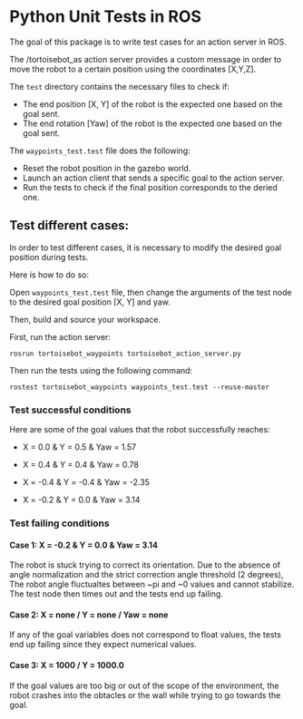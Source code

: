 # Python Unit Tests in ROS 

The goal of this package is to write test cases for an action server in ROS.

The /tortoisebot_as action server provides a custom message in order to move the robot to a certain position using the coordinates [X,Y,Z].

The `test` directory contains the necessary files to check if:

- The end position [X, Y] of the robot is the expected one based on the goal sent.
- The end rotation [Yaw] of the robot is the expected one based on the goal sent.

The `waypoints_test.test` file does the following:
- Reset the robot position in the gazebo world.
- Launch an action client that sends a specific goal to the action server.
- Run the tests to check if the final position corresponds to the deried one.   


## Test different cases:



In order to test different cases, it is necessary to modify the desired goal position during tests. 

Here is how to do so:   

Open `waypoints_test.test` file, then change the arguments of the test node to the desired goal position [X, Y] and yaw.   

Then, build and source your workspace.

First, run the action server: 
```
rosrun tortoisebot_waypoints tortoisebot_action_server.py
```

Then run the tests using the following command:
```
rostest tortoisebot_waypoints waypoints_test.test --reuse-master
```

### Test successful conditions 
Here are some of the goal values that the robot successfully reaches:
- X = 0.0 & Y = 0.5 & Yaw = 1.57  

- X = 0.4 & Y = 0.4 & Yaw = 0.78  

- X = -0.4 & Y = -0.4 & Yaw = -2.35  

- X = -0.2 & Y = 0.0 & Yaw = 3.14  




### Test failing conditions

#### Case 1: X = -0.2 & Y = 0.0  & Yaw = 3.14

The robot is stuck trying to correct its orientation. Due to the absence of angle normalization and the strict correction angle threshold (2 degrees),
The robot angle fluctualtes between ~pi and ~0 values and cannot stabilize. 
The test node then times out and the tests end up failing.

#### Case 2: X = none / Y = none / Yaw = none 

If any of the goal variables does not correspond to float values, the tests end up failing since they expect numerical values.

#### Case 3: X = 1000 / Y = 1000.0  

If the goal values are too big or out of the scope of the environment, the robot crashes into the obtacles or the wall while trying to go towards the goal.



